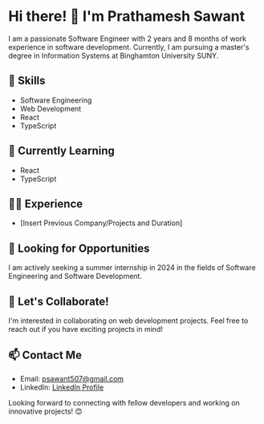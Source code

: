 
# Hi there! 👋 I'm Prathamesh Sawant

I am a passionate Software Engineer with 2 years and 8 months of work experience in software development. Currently, I am pursuing a master's degree in Information Systems at Binghamton University SUNY.

## 🚀 Skills
- Software Engineering
- Web Development
- React
- TypeScript

## 🌱 Currently Learning
- React
- TypeScript

## 👨‍💻 Experience
- [Insert Previous Company/Projects and Duration]

## 💼 Looking for Opportunities
I am actively seeking a summer internship in 2024 in the fields of Software Engineering and Software Development.

## 🤝 Let's Collaborate!
I'm interested in collaborating on web development projects. Feel free to reach out if you have exciting projects in mind!

## 📫 Contact Me
- Email: [psawant507@gmail.com](mailto:psawant507@gmail.com)
- LinkedIn: [LinkedIn Profile](https://www.linkedin.com/in/p-s-s-s/)

Looking forward to connecting with fellow developers and working on innovative projects! 😊


<!---
pss-0501/pss-0501 is a ✨ special ✨ repository because its `README.md` (this file) appears on your GitHub profile.
You can click the Preview link to take a look at your changes.
--->
